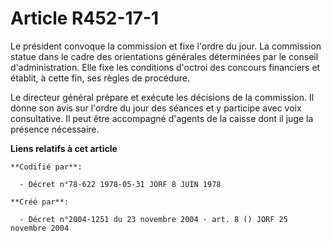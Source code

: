 # Article R452-17-1

Le président convoque la commission et fixe l'ordre du jour. La commission statue dans le cadre des orientations générales
déterminées par le conseil d'administration. Elle fixe les conditions d'octroi des concours financiers et établit, à cette
fin, ses règles de procédure.

Le directeur général prépare et exécute les décisions de la commission. Il donne son avis sur l'ordre du jour des séances et
y participe avec voix consultative. Il peut être accompagné d'agents de la caisse dont il juge la présence nécessaire.

**Liens relatifs à cet article**

	**Codifié par**:

	  - Décret n°78-622 1978-05-31 JORF 8 JUIN 1978

	**Créé par**:

	  - Décret n°2004-1251 du 23 novembre 2004 - art. 8 () JORF 25 novembre 2004
